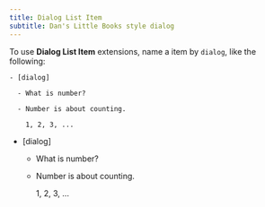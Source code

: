 ```yaml
---
title: Dialog List Item
subtitle: Dan's Little Books style dialog
---
```


To use **Dialog List Item** extensions,
name a item by `dialog`, like the following:

``` plaintext
- [dialog]

  - What is number?

  - Number is about counting.

    1, 2, 3, ...
```

- [dialog]

  - What is number?

  - Number is about counting.

    1, 2, 3, ...
